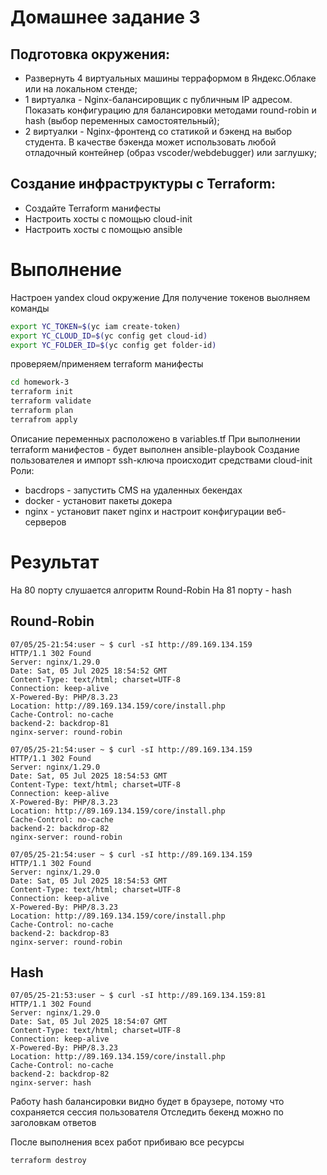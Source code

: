 # Домашнее задание 3
## Подготовка окружения:
- Развернуть 4 виртуальных машины терраформом в Яндекс.Облаке или на локальном стенде;
- 1 виртуалка - Nginx-балансировщик с публичным IP адресом. Показать конфигурацию для балансировки методами round-robin и hash (выбор переменных самостоятельный);
- 2 виртуалки - Nginx-фронтенд со статикой и бэкенд на выбор студента. В качестве бэкенда может использовать любой отладочный контейнер (образ vscoder/webdebugger) или заглушку;
## Создание инфраструктуры с Terraform:
- Создайте Terraform манифесты
- Настроить хосты с помощью cloud-init
- Настроить хосты с помощью ansible
# Выполнение
Настроен yandex cloud окружение
Для получение токенов выолняем команды
```bash
export YC_TOKEN=$(yc iam create-token)
export YC_CLOUD_ID=$(yc config get cloud-id)
export YC_FOLDER_ID=$(yc config get folder-id)
```
проверяем/применяем terraform манифесты
```bash
cd homework-3
terraform init
terraform validate
terraform plan
terrafrom apply
```
Описание переменных расположено в variables.tf
При выполнении terraform манифестов - будет выполнен ansible-playbook
Создание пользователея и импорт ssh-ключа происходит средствами cloud-init
Роли:
- bacdrops - запустить CMS на удаленных бекендах
- docker - установит пакеты докера
- nginx - установит пакет nginx и настроит конфигурации веб-серверов
# Результат
На 80 порту слушается алгоритм Round-Robin
На 81 порту - hash
## Round-Robin
```
07/05/25-21:54:user ~ $ curl -sI http://89.169.134.159
HTTP/1.1 302 Found
Server: nginx/1.29.0
Date: Sat, 05 Jul 2025 18:54:52 GMT
Content-Type: text/html; charset=UTF-8
Connection: keep-alive
X-Powered-By: PHP/8.3.23
Location: http://89.169.134.159/core/install.php
Cache-Control: no-cache
backend-2: backdrop-81
nginx-server: round-robin

07/05/25-21:54:user ~ $ curl -sI http://89.169.134.159
HTTP/1.1 302 Found
Server: nginx/1.29.0
Date: Sat, 05 Jul 2025 18:54:53 GMT
Content-Type: text/html; charset=UTF-8
Connection: keep-alive
X-Powered-By: PHP/8.3.23
Location: http://89.169.134.159/core/install.php
Cache-Control: no-cache
backend-2: backdrop-82
nginx-server: round-robin

07/05/25-21:54:user ~ $ curl -sI http://89.169.134.159
HTTP/1.1 302 Found
Server: nginx/1.29.0
Date: Sat, 05 Jul 2025 18:54:53 GMT
Content-Type: text/html; charset=UTF-8
Connection: keep-alive
X-Powered-By: PHP/8.3.23
Location: http://89.169.134.159/core/install.php
Cache-Control: no-cache
backend-2: backdrop-83
nginx-server: round-robin
```
## Hash
```
07/05/25-21:53:user ~ $ curl -sI http://89.169.134.159:81 
HTTP/1.1 302 Found
Server: nginx/1.29.0
Date: Sat, 05 Jul 2025 18:54:07 GMT
Content-Type: text/html; charset=UTF-8
Connection: keep-alive
X-Powered-By: PHP/8.3.23
Location: http://89.169.134.159/core/install.php
Cache-Control: no-cache
backend-2: backdrop-82
nginx-server: hash
```
Работу hash балансировки видно будет в браузере, потому что сохраняется сессия пользователя
Отследить бекенд можно по заголовкам ответов

После выполнения всех работ прибиваю все ресурсы
```bash
terraform destroy
```